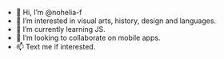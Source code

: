 - 👋 Hi, I’m @nohelia-f
- 👀 I’m interested in visual arts, history, design and languages.
- 🌱 I’m currently learning JS.
- 💞️ I’m looking to collaborate on mobile apps.
- 📫 Text me if interested.

<!---
nohelia-f/nohelia-f is a ✨ special ✨ repository because its `README.md` (this file) appears on your GitHub profile.
You can click the Preview link to take a look at your changes.
--->

